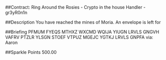 ##Contract: Ring Around the Rosies - Crypto in the house
Handler - gr3yR0n1n

##Description
You have reached the mines of Moria. An envelope is left for

##Briefing
PFMUM FYEQS MTHXZ WXCMD WQIJA YIUGN LRVLS GNGVH VAFRV PTZLR YLSGN STOEF VTPUZ MGEJC YGTKJ LRVLS GNPFA via: Aaron

##Sparkle Points
500.00 
